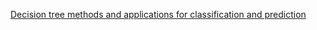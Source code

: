 
[Decision tree methods and applications for classification and prediction](https://www.researchgate.net/publication/279457799_Decision_tree_methods_applications_for_classification_and_prediction) 